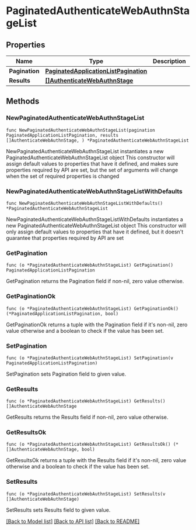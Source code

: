 # PaginatedAuthenticateWebAuthnStageList

## Properties

Name | Type | Description | Notes
------------ | ------------- | ------------- | -------------
**Pagination** | [**PaginatedApplicationListPagination**](PaginatedApplicationListPagination.md) |  | 
**Results** | [**[]AuthenticateWebAuthnStage**](AuthenticateWebAuthnStage.md) |  | 

## Methods

### NewPaginatedAuthenticateWebAuthnStageList

`func NewPaginatedAuthenticateWebAuthnStageList(pagination PaginatedApplicationListPagination, results []AuthenticateWebAuthnStage, ) *PaginatedAuthenticateWebAuthnStageList`

NewPaginatedAuthenticateWebAuthnStageList instantiates a new PaginatedAuthenticateWebAuthnStageList object
This constructor will assign default values to properties that have it defined,
and makes sure properties required by API are set, but the set of arguments
will change when the set of required properties is changed

### NewPaginatedAuthenticateWebAuthnStageListWithDefaults

`func NewPaginatedAuthenticateWebAuthnStageListWithDefaults() *PaginatedAuthenticateWebAuthnStageList`

NewPaginatedAuthenticateWebAuthnStageListWithDefaults instantiates a new PaginatedAuthenticateWebAuthnStageList object
This constructor will only assign default values to properties that have it defined,
but it doesn't guarantee that properties required by API are set

### GetPagination

`func (o *PaginatedAuthenticateWebAuthnStageList) GetPagination() PaginatedApplicationListPagination`

GetPagination returns the Pagination field if non-nil, zero value otherwise.

### GetPaginationOk

`func (o *PaginatedAuthenticateWebAuthnStageList) GetPaginationOk() (*PaginatedApplicationListPagination, bool)`

GetPaginationOk returns a tuple with the Pagination field if it's non-nil, zero value otherwise
and a boolean to check if the value has been set.

### SetPagination

`func (o *PaginatedAuthenticateWebAuthnStageList) SetPagination(v PaginatedApplicationListPagination)`

SetPagination sets Pagination field to given value.


### GetResults

`func (o *PaginatedAuthenticateWebAuthnStageList) GetResults() []AuthenticateWebAuthnStage`

GetResults returns the Results field if non-nil, zero value otherwise.

### GetResultsOk

`func (o *PaginatedAuthenticateWebAuthnStageList) GetResultsOk() (*[]AuthenticateWebAuthnStage, bool)`

GetResultsOk returns a tuple with the Results field if it's non-nil, zero value otherwise
and a boolean to check if the value has been set.

### SetResults

`func (o *PaginatedAuthenticateWebAuthnStageList) SetResults(v []AuthenticateWebAuthnStage)`

SetResults sets Results field to given value.



[[Back to Model list]](../README.md#documentation-for-models) [[Back to API list]](../README.md#documentation-for-api-endpoints) [[Back to README]](../README.md)


